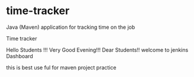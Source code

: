 # time-tracker
Java (Maven) application for tracking time on the job

Time tracker

Hello Students !!! Very Good Evening!!! Dear Students!! welcome to jenkins Dashboard 

this is best use ful for maven project practice

